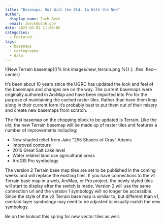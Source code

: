 ```yaml
---
title: "Basemaps: Out With the Old, In With the New"
author:
  display_name: Zach Beck
  email: zbeck@utah.gov
date: 2023-03-02 11:00:00
categories:
  - Featured
tags:
  - basemaps
  - cartography
  - data
---
```


![New Terrain basemap]({% link images/new_terrain.png %})
{: .flex .flex--center}

It’s been about 10 years since the UGRC has updated the look and feel of the basemaps and changes are on the way. The current basemaps were originally authored in ArcMap and have been imported into Pro for the purpose of maintaining the cached raster tiles. Rather than have them limp along in their current form it’s probably best to put them out of their misery and create new basemaps from scratch.

The first basemap on the chopping block to be updated is Terrain. Like the old, the new Terrain basemap will be made up of raster tiles and features a number of improvements including:

- New shaded relief from Jake “255 Shades of Gray” Adams
- Improved contours
- 2016 Great Salt Lake level
- Water related land use agricultural areas
- ArcGIS Pro symbology

The version 2 Terrain base map tiles are set to be published in the coming weeks and will replace the existing tiles. If you have connections to the v1 Terrain base map in a web, ArcMap, or Pro project, the newly styled tiles will start to display after the switch is made. Version 2 will use the same connection url and the version 1 symbology will no longer be accessible. Since the style of the v2 Terrain base map is similar to, but different than v1, overlaid layer symbology may need to be adjusted to visually match the new symbology. 

Be on the lookout this spring for new vector tiles as well.


